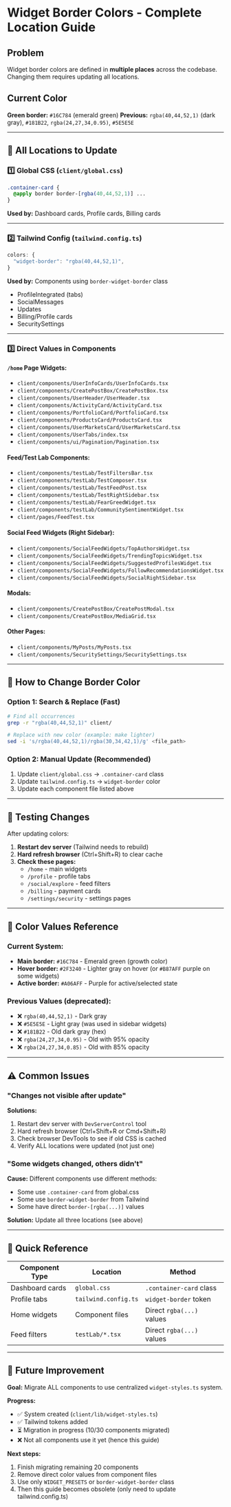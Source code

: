 # Widget Border Colors - Complete Location Guide

## Problem
Widget border colors are defined in **multiple places** across the codebase. Changing them requires updating all locations.

## Current Color
**Green border:** `#16C784` (emerald green)
**Previous:** `rgba(40,44,52,1)` (dark gray), `#181B22`, `rgba(24,27,34,0.95)`, `#5E5E5E`

---

## 🎯 All Locations to Update

### 1️⃣ **Global CSS** (`client/global.css`)
```css
.container-card {
  @apply border border-[rgba(40,44,52,1)] ...
}
```
**Used by:** Dashboard cards, Profile cards, Billing cards

---

### 2️⃣ **Tailwind Config** (`tailwind.config.ts`)
```typescript
colors: {
  "widget-border": "rgba(40,44,52,1)",
}
```
**Used by:** Components using `border-widget-border` class
- ProfileIntegrated (tabs)
- SocialMessages
- Updates
- Billing/Profile cards
- SecuritySettings

---

### 3️⃣ **Direct Values in Components**

#### `/home` Page Widgets:
- `client/components/UserInfoCards/UserInfoCards.tsx`
- `client/components/CreatePostBox/CreatePostBox.tsx`
- `client/components/UserHeader/UserHeader.tsx`
- `client/components/ActivityCard/ActivityCard.tsx`
- `client/components/PortfolioCard/PortfolioCard.tsx`
- `client/components/ProductsCard/ProductsCard.tsx`
- `client/components/UserMarketsCard/UserMarketsCard.tsx`
- `client/components/UserTabs/index.tsx`
- `client/components/ui/Pagination/Pagination.tsx`

#### Feed/Test Lab Components:
- `client/components/testLab/TestFiltersBar.tsx`
- `client/components/testLab/TestComposer.tsx`
- `client/components/testLab/TestFeedPost.tsx`
- `client/components/testLab/TestRightSidebar.tsx`
- `client/components/testLab/FearGreedWidget.tsx`
- `client/components/testLab/CommunitySentimentWidget.tsx`
- `client/pages/FeedTest.tsx`

#### Social Feed Widgets (Right Sidebar):
- `client/components/SocialFeedWidgets/TopAuthorsWidget.tsx`
- `client/components/SocialFeedWidgets/TrendingTopicsWidget.tsx`
- `client/components/SocialFeedWidgets/SuggestedProfilesWidget.tsx`
- `client/components/SocialFeedWidgets/FollowRecommendationsWidget.tsx`
- `client/components/SocialFeedWidgets/SocialRightSidebar.tsx`

#### Modals:
- `client/components/CreatePostBox/CreatePostModal.tsx`
- `client/components/CreatePostBox/MediaGrid.tsx`

#### Other Pages:
- `client/components/MyPosts/MyPosts.tsx`
- `client/components/SecuritySettings/SecuritySettings.tsx`

---

## 📝 How to Change Border Color

### Option 1: Search & Replace (Fast)
```bash
# Find all occurrences
grep -r "rgba(40,44,52,1)" client/

# Replace with new color (example: make lighter)
sed -i 's/rgba(40,44,52,1)/rgba(30,34,42,1)/g' <file_path>
```

### Option 2: Manual Update (Recommended)
1. Update `client/global.css` → `.container-card` class
2. Update `tailwind.config.ts` → `widget-border` color
3. Update each component file listed above

---

## 🧪 Testing Changes

After updating colors:
1. **Restart dev server** (Tailwind needs to rebuild)
2. **Hard refresh browser** (Ctrl+Shift+R) to clear cache
3. **Check these pages:**
   - `/home` - main widgets
   - `/profile` - profile tabs
   - `/social/explore` - feed filters
   - `/billing` - payment cards
   - `/settings/security` - settings pages

---

## 🎨 Color Values Reference

### Current System:
- **Main border:** `#16C784` - Emerald green (growth color)
- **Hover border:** `#2F3240` - Lighter gray on hover (or `#B87AFF` purple on some widgets)
- **Active border:** `#A06AFF` - Purple for active/selected state

### Previous Values (deprecated):
- ❌ `rgba(40,44,52,1)` - Dark gray
- ❌ `#5E5E5E` - Light gray (was used in sidebar widgets)
- ❌ `#181B22` - Old dark gray (hex)
- ❌ `rgba(24,27,34,0.95)` - Old with 95% opacity
- ❌ `rgba(24,27,34,0.85)` - Old with 85% opacity

---

## ⚠️ Common Issues

### "Changes not visible after update"
**Solutions:**
1. Restart dev server with `DevServerControl` tool
2. Hard refresh browser (Ctrl+Shift+R or Cmd+Shift+R)
3. Check browser DevTools to see if old CSS is cached
4. Verify ALL locations were updated (not just one)

### "Some widgets changed, others didn't"
**Cause:** Different components use different methods:
- Some use `.container-card` from global.css
- Some use `border-widget-border` from Tailwind
- Some have direct `border-[rgba(...)]` values

**Solution:** Update all three locations (see above)

---

## 📌 Quick Reference

| Component Type | Location | Method |
|---------------|----------|--------|
| Dashboard cards | `global.css` | `.container-card` class |
| Profile tabs | `tailwind.config.ts` | `widget-border` token |
| Home widgets | Component files | Direct `rgba(...)` values |
| Feed filters | `testLab/*.tsx` | Direct `rgba(...)` values |

---

## 🔄 Future Improvement

**Goal:** Migrate ALL components to use centralized `widget-styles.ts` system.

**Progress:**
- ✅ System created (`client/lib/widget-styles.ts`)
- ✅ Tailwind tokens added
- ⏳ Migration in progress (10/30 components migrated)
- ❌ Not all components use it yet (hence this guide)

**Next steps:**
1. Finish migrating remaining 20 components
2. Remove direct color values from component files
3. Use only `WIDGET_PRESETS` or `border-widget-border` class
4. Then this guide becomes obsolete (only need to update tailwind.config.ts)
